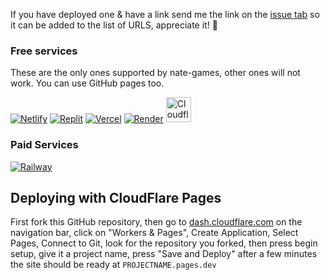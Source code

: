 
If you have deployed one & have a link send me the link on the [issue tab](https://github.com/nate-games/nate-games.github.io/issues/new/choose) so it can be added to the list of URLS, appreciate it! 🙏

### Free services
These are the only ones supported by nate-games, other ones will not work. You can use GitHub pages too.

<a href="https://app.netlify.com/start/deploy?repository=https://github.com/nate-games/nate-games.github.io"><img src="https://camo.githubusercontent.com/6812f65116af08d710eca27246e2d7dfaa721132d258a67ea040530e1d30d165/68747470733a2f2f62696e6261736862616e616e612e6769746875622e696f2f6465706c6f792d627574746f6e732f627574746f6e732f72656d6164652f6e65746c6966792e737667" alt="Netlify" /></a>
<a href="https://github.com/nate-games/nate-games.github.io-replit#deploying"><img src="https://raw.githubusercontent.com/BinBashBanana/deploy-buttons/master/buttons/remade/replit.svg" alt="Replit" /></a>
<a href="https://vercel.com/new/clone?repository-url=https://github.com/nate-games/nate-games.github.io"><img src="https://camo.githubusercontent.com/070945ad10e9641e23cf5a0a24ed7230d39f92377af4a8e6bd0102aa4ebfd9b2/68747470733a2f2f62696e6261736862616e616e612e6769746875622e696f2f6465706c6f792d627574746f6e732f627574746f6e732f72656d6164652f76657263656c2e737667" alt="Vercel" /></a>
<a href="https://render.com/deploy?repo=https://github.com/nate-games/nate-games.github.io"><img src="https://camo.githubusercontent.com/f893a13ee397f1e5dfc5f4ae1280a4667ba61e2ee623a0c688436f61523431c5/68747470733a2f2f62696e6261736862616e616e612e6769746875622e696f2f6465706c6f792d627574746f6e732f627574746f6e732f72656d6164652f72656e6465722e737667" alt="Render"/></a>
<a href="#deploying-with-cloudflare-pages"><img src="https://skillicons.dev/icons?i=cloudflare" alt="Cloudflare Pages" height="40" width="auto"/></a>
### Paid Services

<a href="https://railway.app/new/template?template=https://github.com/BinBashBanana/deploy-buttons"><img src="https://camo.githubusercontent.com/44adf65830f9eeecb9a8e4ab0ff42c4675ca5fac750f0ec923abb86d0d8bedd1/68747470733a2f2f62696e6261736862616e616e612e6769746875622e696f2f6465706c6f792d627574746f6e732f627574746f6e732f72656d6164652f7261696c7761792e737667" alt="Railway" /></a>

## Deploying with CloudFlare Pages

First fork this GitHub repository, then go to [dash.cloudflare.com](https://dash.cloudflare.com/) on the navigation bar, click on "Workers & Pages", Create Application, Select Pages, Connect to Git, look for the repository you forked, then press begin setup, give it a project name, press "Save and Deploy" after a few minutes the site should be ready at `PROJECTNAME.pages.dev`